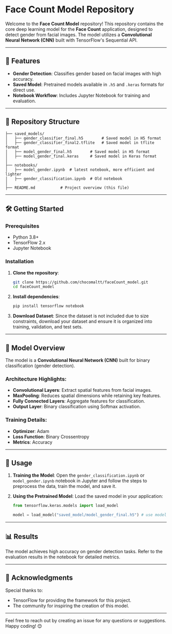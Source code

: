 
# Face Count Model Repository

Welcome to the **Face Count Model** repository! This repository contains the core deep learning model for the **Face Count** application, designed to detect gender from facial images. The model utilizes a **Convolutional Neural Network (CNN)** built with TensorFlow's Sequential API.

---

## 🚀 Features

- **Gender Detection**: Classifies gender based on facial images with high accuracy.
- **Saved Model**: Pretrained models available in `.h5` and `.keras` formats for direct use.
- **Notebook Workflow**: Includes Jupyter Notebook for training and evaluation.

---

## 📂 Repository Structure

```plaintext
├── saved_models/
│   ├── gender_classifier_final.h5        # Saved model in H5 format
│   ├── gender_classifier_final2.tflite   # Saved model in tflite format
│   ├── model_gender_final.h5        # Saved model in H5 format
│   ├── model_gender_final.keras     # Saved model in Keras format
│
├── notebooks/
│   ├── model_gender.ipynb  # latest notebook, more efficient and lighter
│   ├── gender_classification.ipynb  # Old notebook
│
├── README.md           # Project overview (this file)
```

---

## 🛠️ Getting Started

### Prerequisites

- Python 3.8+
- TensorFlow 2.x
- Jupyter Notebook

### Installation

1. **Clone the repository**:
   ```bash
   git clone https://github.com/chocomaltt/faceCount_model.git
   cd faceCount_model
   ```

2. **Install dependencies**:
   ```bash
   pip install tensorflow notebook
   ```

3. **Download Dataset**:
   Since the dataset is not included due to size constraints, download your dataset and ensure it is organized into training, validation, and test sets.

---

## 🧠 Model Overview

The model is a **Convolutional Neural Network (CNN)** built for binary classification (gender detection). 

### Architecture Highlights:
- **Convolutional Layers**: Extract spatial features from facial images.
- **MaxPooling**: Reduces spatial dimensions while retaining key features.
- **Fully Connected Layers**: Aggregate features for classification.
- **Output Layer**: Binary classification using Softmax activation.

### Training Details:
- **Optimizer**: Adam
- **Loss Function**: Binary Crossentropy
- **Metrics**: Accuracy

---

## 🚀 Usage

1. **Training the Model**:
   Open the `gender_classification.ipynb` or `model_gender.ipynb` notebook in Jupyter and follow the steps to preprocess the data, train the model, and save it.

2. **Using the Pretrained Model**:
   Load the saved model in your application:
   ```python
   from tensorflow.keras.models import load_model

   model = load_model("saved_model/model_gender_final.h5") # use model_gender_final for the most optimal model
   ```

---

## 📊 Results

The model achieves high accuracy on gender detection tasks. Refer to the evaluation results in the notebook for detailed metrics.

---


## 🌟 Acknowledgments

Special thanks to:
- TensorFlow for providing the framework for this project.
- The community for inspiring the creation of this model.

---

Feel free to reach out by creating an issue for any questions or suggestions. Happy coding! 😊
